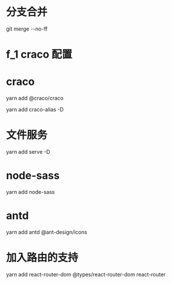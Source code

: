 # 分支合并

git merge --no-ff

# f_1 craco 配置

# craco

yarn add @craco/craco

yarn add craco-alias -D

# 文件服务

yarn add serve -D

# node-sass

yarn add node-sass

# antd

yarn add antd @ant-design/icons

# 加入路由的支持

yarn add react-router-dom @types/react-router-dom react-router
